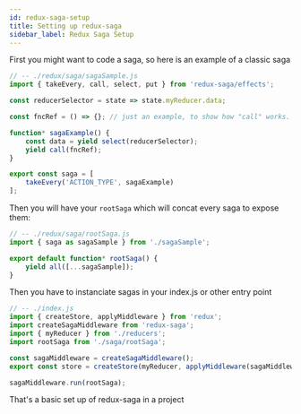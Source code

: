```yaml
---
id: redux-saga-setup
title: Setting up redux-saga
sidebar_label: Redux Saga Setup
---
```

First you might want to code a saga, so here is an example of a classic saga
```javascript 1.8
// -- ./redux/saga/sagaSample.js
import { takeEvery, call, select, put } from 'redux-saga/effects';

const reducerSelector = state => state.myReducer.data;

const fncRef = () => {}; // just an example, to show how "call" works.

function* sagaExample() {
    const data = yield select(reducerSelector);
    yield call(fncRef);
}

export const saga = [
    takeEvery('ACTION_TYPE', sagaExample)
];

```
Then you will have your `rootSaga` which will concat every saga to expose them:
```javascript 1.8
// -- ./redux/saga/rootSaga.js
import { saga as sagaSample } from './sagaSample';

export default function* rootSaga() {
    yield all([...sagaSample]);
}

```
Then you have to instanciate sagas in your index.js or other entry point
```javascript 1.8
// -- ./index.js
import { createStore, applyMiddleware } from 'redux';
import createSagaMiddleware from 'redux-saga';
import { myReducer } from './reducers';
import rootSaga from './saga/rootSaga';

const sagaMiddleware = createSagaMiddleware();
export const store = createStore(myReducer, applyMiddleware(sagaMiddleware));

sagaMiddleware.run(rootSaga);

```

That's a basic set up of redux-saga in a project
